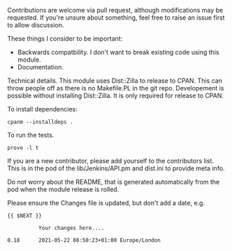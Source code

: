 Contributions are welcome via pull request, although modifications may be
requested.  If you're unsure about something, feel free to raise an issue first
to allow discussion.

These things I consider to be important:

* Backwards compatbility.  I don't want to break existing code using this
  module.
* Documentation.

Technical details.  This module uses Dist::Zilla to release to CPAN.  This can
throw people off as there is no Makefile.PL in the git repo.  Developement is
possible without installing Dist::Zilla.  It is only required for release to
CPAN.

To install dependencies:

    cpanm --installdeps .

To run the tests.

    prove -l t
   
If you are a new contributor, please add yourself to the contributors list.
This is in the pod of the lib/Jenkins/API.pm and dist.ini to provide meta info.

Do not worry about the README, that is generated automatically from the pod
when the module release is rolled.

Please ensure the Changes file is updated, but don't add a date, e.g.

    {{ $NEXT }}

              Your changes here....

    0.18      2021-05-22 08:50:23+01:00 Europe/London
